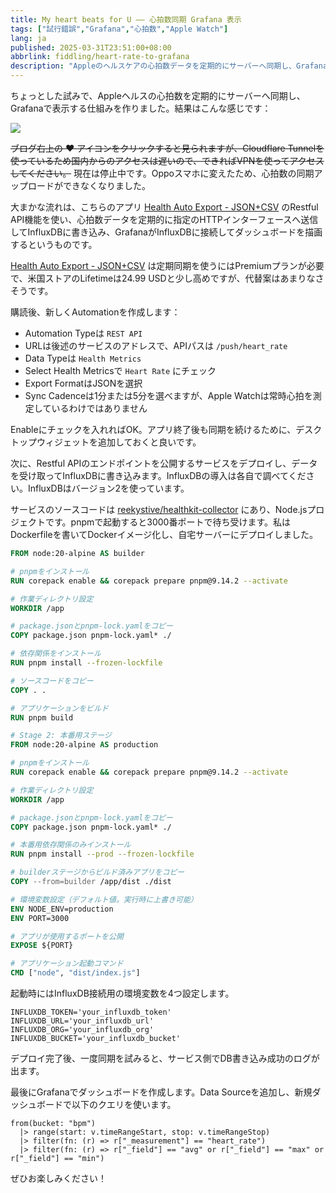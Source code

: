 ```yaml
---
title: My heart beats for U —— 心拍数同期 Grafana 表示
tags: ["試行錯誤","Grafana","心拍数","Apple Watch"]
lang: ja
published: 2025-03-31T23:51:00+08:00
abbrlink: fiddling/heart-rate-to-grafana
description: "Appleのヘルスケアの心拍数データを定期的にサーバーへ同期し、Grafanaで可視化表示することで、直感的な健康モニタリングを実現しました。Health Auto ExportアプリのRestful APIを利用して心拍情報を指定のHTTPインターフェースに送信し、InfluxDBに保存、最終的にGrafanaで見やすいダッシュボードとして表示。個人の心拍変動を追跡・分析しやすくしています。"
---
```

ちょっとした試みで、Appleヘルスの心拍数を定期的にサーバーへ同期し、Grafanaで表示する仕組みを作りました。結果はこんな感じです：

![](https://blog-img.shinya.click/2025/e01807e95f9c8ea4384d2c4d8f4fe3cb.png)

<del>ブログ右上の ♥️ アイコンをクリックすると見られますが、Cloudflare Tunnelを使っているため国内からのアクセスは遅いので、できればVPNを使ってアクセスしてください。</del> 現在は停止中です。Oppoスマホに変えたため、心拍数の同期アップロードができなくなりました。

大まかな流れは、こちらのアプリ [Health Auto Export - JSON+CSV](https://apps.apple.com/us/app/health-auto-export-json-csv/id1115567069?l=zh-Hans-CN) のRestful API機能を使い、心拍数データを定期的に指定のHTTPインターフェースへ送信してInfluxDBに書き込み、GrafanaがInfluxDBに接続してダッシュボードを描画するというものです。

[Health Auto Export - JSON+CSV](https://apps.apple.com/us/app/health-auto-export-json-csv/id1115567069?l=zh-Hans-CN) は定期同期を使うにはPremiumプランが必要で、米国ストアのLifetimeは24.99 USDと少し高めですが、代替案はあまりなさそうです。

購読後、新しくAutomationを作成します：

* Automation Typeは `REST API`​
* URLは後述のサービスのアドレスで、APIパスは `/push/heart_rate`​
* Data Typeは `Health Metrics`​
* Select Health Metricsで `Heart Rate` にチェック​
* Export FormatはJSONを選択
* Sync Cadenceは1分または5分を選べますが、Apple Watchは常時心拍を測定しているわけではありません

Enableにチェックを入れればOK。アプリ終了後も同期を続けるために、デスクトップウィジェットを追加しておくと良いです。

次に、Restful APIのエンドポイントを公開するサービスをデプロイし、データを受け取ってInfluxDBに書き込みます。InfluxDBの導入は各自で調べてください。InfluxDBはバージョン2を使っています。

サービスのソースコードは [reekystive/healthkit-collector](https://github.com/reekystive/healthkit-collector) にあり、Node.jsプロジェクトです。pnpmで起動すると3000番ポートで待ち受けます。私はDockerfileを書いてDockerイメージ化し、自宅サーバーにデプロイしました。

```dockerfile
FROM node:20-alpine AS builder

# pnpmをインストール
RUN corepack enable && corepack prepare pnpm@9.14.2 --activate

# 作業ディレクトリ設定
WORKDIR /app

# package.jsonとpnpm-lock.yamlをコピー
COPY package.json pnpm-lock.yaml* ./

# 依存関係をインストール
RUN pnpm install --frozen-lockfile

# ソースコードをコピー
COPY . .

# アプリケーションをビルド
RUN pnpm build

# Stage 2: 本番用ステージ
FROM node:20-alpine AS production

# pnpmをインストール
RUN corepack enable && corepack prepare pnpm@9.14.2 --activate

# 作業ディレクトリ設定
WORKDIR /app

# package.jsonとpnpm-lock.yamlをコピー
COPY package.json pnpm-lock.yaml* ./

# 本番用依存関係のみインストール
RUN pnpm install --prod --frozen-lockfile

# builderステージからビルド済みアプリをコピー
COPY --from=builder /app/dist ./dist

# 環境変数設定（デフォルト値。実行時に上書き可能）
ENV NODE_ENV=production
ENV PORT=3000

# アプリが使用するポートを公開
EXPOSE ${PORT}

# アプリケーション起動コマンド
CMD ["node", "dist/index.js"]
```

起動時にはInfluxDB接続用の環境変数を4つ設定します。

```
INFLUXDB_TOKEN='your_influxdb_token'
INFLUXDB_URL='your_influxdb_url'
INFLUXDB_ORG='your_influxdb_org'
INFLUXDB_BUCKET='your_influxdb_bucket'
```

デプロイ完了後、一度同期を試みると、サービス側でDB書き込み成功のログが出ます。

最後にGrafanaでダッシュボードを作成します。Data Sourceを追加し、新規ダッシュボードで以下のクエリを使います。

```
from(bucket: "bpm")
  |> range(start: v.timeRangeStart, stop: v.timeRangeStop)
  |> filter(fn: (r) => r["_measurement"] == "heart_rate")
  |> filter(fn: (r) => r["_field"] == "avg" or r["_field"] == "max" or r["_field"] == "min")
```

ぜひお楽しみください！